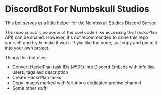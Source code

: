 # DiscordBot For Numbskull Studios

This bot serves as a little helper for the Numbskull Studios Discord Server.

The repo is public so some of the cool code (like accessing the HacknPlan API) can be shared.
However, it's not recommended to clone this repo yourself and try to make it work.
If you like the code, just copy and paste it into your own project.

Things this bot does:
- Convert HacknPlan task IDs (#500) into Discord Embeds with info like users, tags and description
- Create HacknPlan tasks
- Copy images marked with !art into a dedicated archive channel
- Some other stuff!
